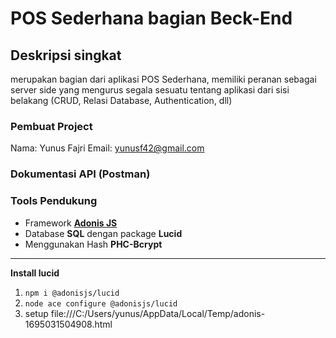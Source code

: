 # POS Sederhana bagian Beck-End

## Deskripsi singkat

merupakan bagian dari aplikasi POS Sederhana, memiliki peranan sebagai server side yang mengurus segala sesuatu tentang aplikasi dari sisi belakang (CRUD, Relasi Database, Authentication, dll)

### Pembuat Project

Nama: Yunus Fajri
Email: yunusf42@gmail.com

### Dokumentasi API (Postman)

### Tools Pendukung

* Framework **[Adonis JS](https://adonisjs.com/)**
* Database **SQL** dengan package **Lucid**
* Menggunakan Hash **PHC-Bcrypt**

----

**Install lucid**

1. `npm i @adonisjs/lucid`
2. `node ace configure @adonisjs/lucid`
3. setup file:///C:/Users/yunus/AppData/Local/Temp/adonis-1695031504908.html

